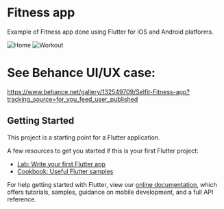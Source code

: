 # Fitness app

Example of Fitness app done using Flutter for iOS and Android platforms.

![Home](https://github.com/arthurbriggs8888/fitness/blob/master/examples/Home.png?raw=true) ![Workout](https://github.com/arthurbriggs8888/fitness/blob/master/examples/Workout_1.png?raw=true)

# See Behance UI/UX case:
https://www.behance.net/gallery/132549709/Selfit-Fitness-app?tracking_source=for_you_feed_user_published

## Getting Started

This project is a starting point for a Flutter application.

A few resources to get you started if this is your first Flutter project:

- [Lab: Write your first Flutter app](https://flutter.dev/docs/get-started/codelab)
- [Cookbook: Useful Flutter samples](https://flutter.dev/docs/cookbook)

For help getting started with Flutter, view our
[online documentation](https://flutter.dev/docs), which offers tutorials,
samples, guidance on mobile development, and a full API reference.
